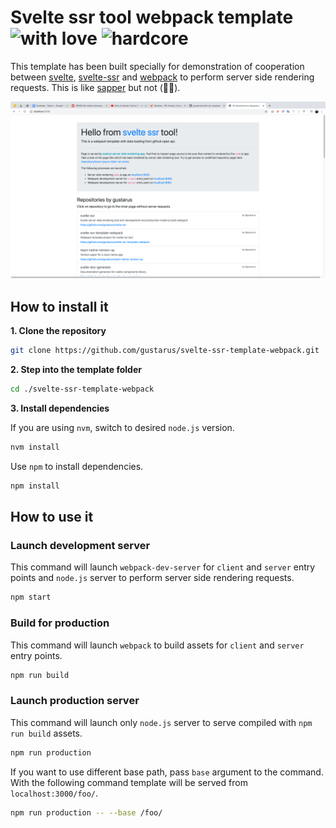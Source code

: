# Svelte ssr tool webpack template ![with love](https://img.shields.io/badge/-with_love-ff69b4?style=flat-square) ![hardcore](https://img.shields.io/badge/-fat_free-green?style=flat-square)
This template has been built specially for demonstration of cooperation between [svelte](https://github.com/sveltejs/svelte), [svelte-ssr](https://github.com/gustarus/svelte-ssr) and [webpack](https://github.com/webpack/webpack) to perform server side rendering requests.
This is like [sapper](https://github.com/sveltejs/sapper) but not (🤷‍♀️).

![screenshot](docs/screenshot.png)

## How to install it
**1. Clone the repository**
```bash
git clone https://github.com/gustarus/svelte-ssr-template-webpack.git
```

**2. Step into the template folder**
```bash
cd ./svelte-ssr-template-webpack
```

**3. Install dependencies**

If you are using `nvm`, switch to desired `node.js` version.
```bash
nvm install
```

Use `npm` to install dependencies.
```bash
npm install
```

## How to use it
### Launch development server
This command will launch `webpack-dev-server` for `client` and `server` entry points and `node.js` server to perform server side rendering requests.
```bash
npm start
```

### Build for production
This command will launch `webpack` to build assets for `client` and `server` entry points. 
```bash
npm run build
```

### Launch production server
This command will launch only `node.js` server to serve compiled with `npm run build` assets. 
```bash
npm run production
```

If you want to use different base path, pass `base` argument to the command.
With the following command template will be served from `localhost:3000/foo/`. 
```bash
npm run production -- --base /foo/ 
```
